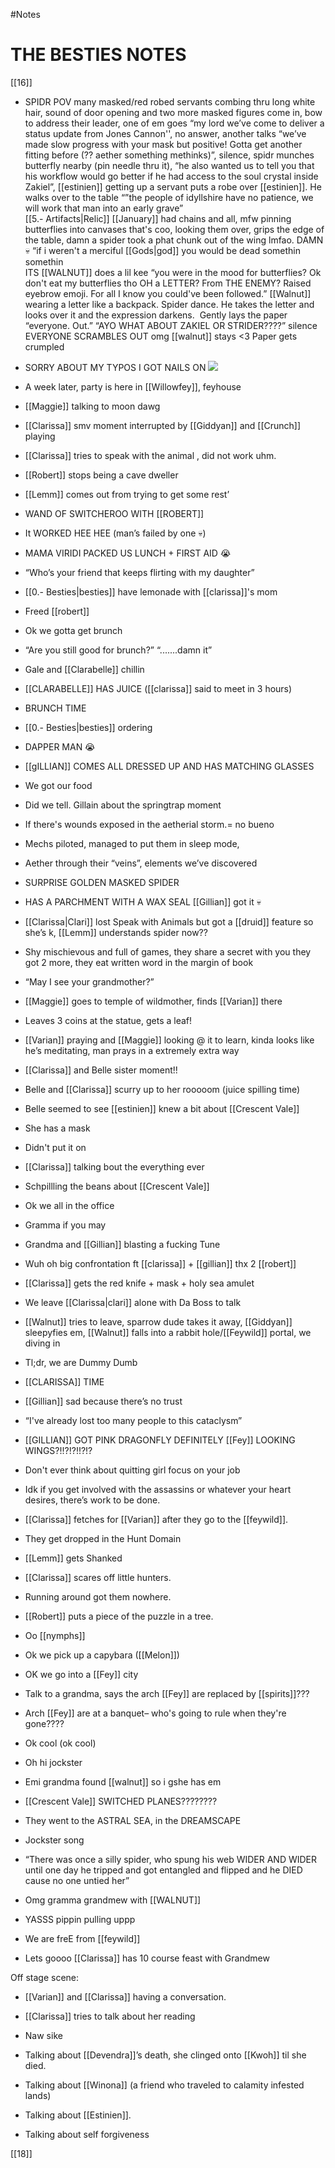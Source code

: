 #Notes 

# THE BESTIES NOTES

[[16]]

-   SPIDR POV many masked/red robed servants combing thru long white hair, sound of door opening and two more masked figures come in, bow to address their leader, one of em goes “my lord we’ve come to deliver a status update from Jones Cannon'', no answer, another talks “we’ve made slow progress with your mask but positive! Gotta get another fitting before (?? aether something methinks)”, silence, spidr munches butterfly nearby (pin needle thru it), “he also wanted us to tell you that his workflow would go better if he had access to the soul crystal inside Zakiel”, [[estinien]] getting up a servant puts a robe over [[estinien]]. He walks over to the table “”the people of idyllshire have no patience, we will work that man into an early grave”  
    [[5.- Artifacts|Relic]] [[January]] had chains and all, mfw pinning butterflies into canvases that's coo, looking them over, grips the edge of the table, damn a spider took a phat chunk out of the wing lmfao. DAMN💀 “if i weren't a merciful [[Gods|god]] you would be dead somethin somethin  
    ITS [[WALNUT]] does a lil kee “you were in the mood for butterflies? Ok don't eat my butterflies tho OH a LETTER? From THE ENEMY? Raised eyebrow emoji. For all I know you could've been followed.” [[Walnut]] wearing a letter like a backpack. Spider dance. He takes the letter and looks over it and the expression darkens.  Gently lays the paper “everyone. Out.” “AYO WHAT ABOUT ZAKIEL OR STRIDER????” silence EVERYONE SCRAMBLES OUT omg [[walnut]] stays <3 Paper gets crumpled
    
-   SORRY ABOUT MY TYPOS I GOT NAILS ON ![](https://lh5.googleusercontent.com/V1AI9w_ZHh49Hbh_2DTVLBsmQcSJ22lEdykhPB4xO6rGoWeSLWxuwOgtSgecaM06J_0azFTkOP1Z5uTsKMh5-M8yuDxmDg7QnyvlPwm1eVINRJVa8ywjm9qvMbPQUq9alDQamzy_wadG0DNqyQ)
    
-   A week later, party is here in [[Willowfey]], feyhouse
    
-   [[Maggie]] talking to moon dawg   
    
-   [[Clarissa]] smv moment interrupted by [[Giddyan]] and [[Crunch]] playing
    

-   [[Clarissa]] tries to speak with the animal , did not work uhm.
    

-   [[Robert]] stops being a cave dweller
    
-   [[Lemm]] comes out from trying to get some rest’
    
-   WAND OF SWITCHEROO WITH [[ROBERT]]
    

-   It WORKED HEE HEE (man’s failed by one 💀)
    

-   MAMA VIRIDI PACKED US LUNCH + FIRST AID 😭
    
-   “Who’s your friend that keeps flirting with my daughter”
    
-   [[0.- Besties|besties]] have lemonade with [[clarissa]]'s mom
    
-   Freed [[robert]]
    
-   Ok we gotta get brunch
    
-   “Are you still good for brunch?” “.......damn it”
    
-   Gale and [[Clarabelle]] chillin
    
-   [[CLARABELLE]] HAS JUICE ([[clarissa]] said to meet in 3 hours)
    
-   BRUNCH TIME
    

-   [[0.- Besties|besties]] ordering
    
-   DAPPER MAN 😭
    
-   [[gILLIAN]] COMES ALL DRESSED UP AND HAS MATCHING GLASSES
    
-   We got our food
    
-   Did we tell. Gillain about the springtrap moment
    
-   If there's wounds exposed in the aetherial storm.= no bueno
    
-   Mechs piloted, managed to put them in sleep mode,
    
-   Aether through their “veins”, elements we’ve discovered
    

  

-   SURPRISE GOLDEN MASKED SPIDER
    
-   HAS A PARCHMENT WITH A WAX SEAL [[Gillian]] got it 💀
    
-   [[Clarissa|Clari]] lost Speak with Animals but got a [[druid]] feature so she’s k, [[Lemm]] understands spider now??
    
-   Shy mischievous and full of games, they share a secret with you they got 2 more, they eat written word in the margin of book
    
-   “May I see your grandmother?”
    
-   [[Maggie]] goes to temple of wildmother, finds [[Varian]] there
    
-   Leaves 3 coins at the statue, gets a leaf!
    
-   [[Varian]] praying and [[Maggie]] looking @ it to learn, kinda looks like he’s meditating, man prays in a extremely extra way
    
-   [[Clarissa]] and Belle sister moment!!
    
-   Belle and [[Clarissa]] scurry up to her rooooom (juice spilling time)
    

-   Belle seemed to see [[estinien]] knew a bit about [[Crescent Vale]]
    
-   She has a mask
    

-   Didn't put it on
    

-   [[Clarissa]] talking bout the everything ever
    
-   Schpillling the beans about [[Crescent Vale]]
    

-   Ok we all in the office
    

-   Gramma if you may
    
-   Grandma and [[Gillian]] blasting a fucking Tune
    

-   Wuh oh big confrontation ft [[clarissa]] + [[gillian]] thx 2 [[robert]]
    

-   [[Clarissa]] gets the red knife + mask + holy sea amulet
    

-   We leave [[Clarissa|clari]] alone with Da Boss to talk
    
-   [[Walnut]] tries to leave, sparrow dude takes it away, [[Giddyan]] sleepyfies em, [[Walnut]] falls into a rabbit hole/[[Feywild]] portal, we diving in
    
-   Tl;dr, we are Dummy Dumb
    
-   [[CLARISSA]] TIME
    
-   [[Gillian]] sad because there’s no trust
    
-   “I've already lost too many people to this cataclysm”
    
-   [[GILLIAN]] GOT PINK DRAGONFLY DEFINITELY [[Fey]] LOOKING WINGS?!!?!?!!?!?
    
-   Don't ever think about quitting girl focus on your job
    
-   Idk if you get involved with the assassins or whatever your heart desires, there’s work to be done.
    
-   [[Clarissa]] fetches for [[Varian]] after they go to the [[feywild]].
    
-   They get dropped in the Hunt Domain
    
-   [[Lemm]] gets Shanked
    
-   [[Clarissa]] scares off little hunters.
    
-   Running around got them nowhere.
    
-   [[Robert]] puts a piece of the puzzle in a tree.
    
-   Oo [[nymphs]]
    
-   Ok we pick up a capybara ([[Melon]])
    
-   OK we go into a [[Fey]] city
    

-   Talk to a grandma, says the arch [[Fey]] are replaced by [[spirits]]???
    
-   Arch [[Fey]] are at a banquet– who's going to rule when they're gone????
    

-   Ok cool (ok cool)
    
-   Oh hi jockster
    
-   Emi grandma found [[walnut]] so i gshe has em
    
-   [[Crescent Vale]] SWITCHED PLANES????????
    
-   They went to the ASTRAL SEA, in the DREAMSCAPE
    
-   Jockster song
    

-   “There was once a silly spider, who spung his web WIDER AND WIDER until one day he tripped and got entangled and flipped and he DIED cause no one untied her”
    

-   Omg gramma grandmew with [[WALNUT]]
    
-   YASSS pippin pulling uppp
    

-   We are freE from [[feywild]]
    

-   Lets goooo [[Clarissa]] has 10 course feast with Grandmew
    

  

Off stage scene:

-   [[Varian]] and [[Clarissa]] having a conversation.
    
-   [[Clarissa]] tries to talk about her reading
    
-   Naw sike
    
-   Talking about [[Devendra]]’s death, she clinged onto [[Kwoh]] til she died.
    
-   Talking about [[Winona]] (a friend who traveled to calamity infested lands)
    
-   Talking about [[Estinien]].
    
-   Talking about self forgiveness
    
[[18]]